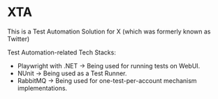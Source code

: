 # XTA
This is a Test Automation Solution for X (which was formerly known as Twitter)

Test Automation-related Tech Stacks: 
- Playwright with .NET -> Being used for running tests on WebUI.
- NUnit -> Being used as a Test Runner.
- RabbitMQ -> Being used for one-test-per-account mechanism implementations.
